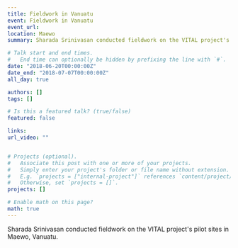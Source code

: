 ```yaml
---
title: Fieldwork in Vanuatu
event: Fieldwork in Vanuatu
event_url: 
location: Maewo
summary: Sharada Srinivasan conducted fieldwork on the VITAL project's pilot sites in Maewo, Vanuatu. 

# Talk start and end times.
#   End time can optionally be hidden by prefixing the line with `#`.
date: "2018-06-20T00:00:00Z"
date_end: "2018-07-07T00:00:00Z"
all_day: true

authors: []
tags: []

# Is this a featured talk? (true/false)
featured: false

links:
url_video: ""


# Projects (optional).
#   Associate this post with one or more of your projects.
#   Simply enter your project's folder or file name without extension.
#   E.g. `projects = ["internal-project"]` references `content/project/deep-learning/index.md`.
#   Otherwise, set `projects = []`.
projects: []

# Enable math on this page?
math: true
---
```


Sharada Srinivasan conducted fieldwork on the VITAL project's pilot sites in Maewo, Vanuatu. 


